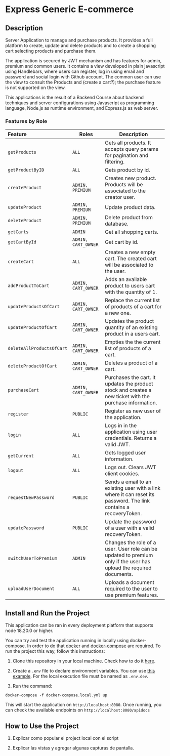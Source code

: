 # Express Generic E-commerce

## Description

Server Application to manage and purchase products. It provides a full platform to create, update and delete products and to create a shopping cart selecting products and purchase them.

The application is secured by JWT mechanism and has features for admin, premium and common users. It contains a view developed in plain javascript using Handlebars, where users can register, log in using email and password and social login with Github account. The common user can use the view to consult the Products and (create a cart?); the purchase feature is not supported on the view.

This applications is the result of a Backend Course about backend techniques and server configurations using Javascript as programming language, Node.js as runtime environment, and Express.js as web server.

### Features by Role

| Feature                   | Roles               | Description                                                                                                         |
|:------------------------- | ------------------- | ------------------------------------------------------------------------------------------------------------------- |
| `getProducts`             | `ALL`               | Gets all products. It accepts query params for pagination and filtering.                                            |
| `getProductByID`          | `ALL`               | Gets product by id.                                                                                                 |
| `createProduct`           | `ADMIN, PREMIUM`    | Creates new product. Products will be associated to the creator user.                                               |
| `updateProduct`           | `ADMIN, PREMIUM`    | Update product data.                                                                                                |
| `deleteProduct`           | `ADMIN, PREMIUM`    | Delete product from database.                                                                                       |
| `getCarts`                | `ADMIN`             | Get all shopping carts.                                                                                             |
| `getCartById`             | `ADMIN, CART_OWNER` | Get cart by id.                                                                                                     |
| `createCart`              | `ALL`               | Creates a new empty cart. The created cart will be associated to the user.                                          |
| `addProductToCart`        | `ADMIN, CART_OWNER` | Adds an available product to users cart with the quantity of 1.                                                     |
| `updateProductsOfCart`    | `ADMIN, CART_OWNER` | Replace the current list of products of a cart for a new one.                                                       |
| `updateProductOfCart`     | `ADMIN, CART_OWNER` | Updates the product quantity of an existing product in a users cart.                                                |
| `deleteAllProductsOfCart` | `ADMIN, CART_OWNER` | Empties the the current list of products of a cart.                                                                 |
| `deleteProductOfCart`     | `ADMIN, CART_OWNER` | Deletes a product of a cart.                                                                                        |
| `purchaseCart`            | `ADMIN, CART_OWNER` | Purchases the cart. It updates the product stock and creates a new ticket with the purchase information.            |
| `register`                | `PUBLIC`            | Register as new user of the application.                                                                            |
| `login`                   | `ALL`               | Logs in in the application using user credentials. Returns a valid JWT.                                             |
| `getCurrent`              | `ALL`               | Gets logged user information.                                                                                       |
| `logout`                  | `ALL`               | Logs out. Clears JWT client cookies.                                                                                |
| `requestNewPassword`      | `PUBLIC`            | Sends a email to an existing user with a link where it can reset its password. The link contains a recoveryToken.   |
| `updatePassword`          | `PUBLIC`            | Update the password of a user with a valid recoveryToken.                                                           |
| `switchUserToPremium`     | `ADMIN`             | Changes the role of a user. User role can be updated to premium only if the user has upload the required documents. |
| `uploadUserDocument`      | `ALL`               | Uploads a document required to the user to use premium features.                                                    |

## Install and Run the Project

This application can be ran in every deployment platform that supports node 18.20.0 or higher.

You can try and test the application running in locally using docker-compose. In order to do that [docker](https://docs.docker.com/get-docker/) and [docker-compose](https://docs.docker.com/compose/install/) are required. To run the project this way, follow this instructions:

1. Clone this repository in your local machine. Check how to do it [here](https://docs.github.com/en/repositories/creating-and-managing-repositories/cloning-a-repository).

2. Create a `.env` file to declare environment variables. You can use [this example](https://github.com/santiagocerrutti/express-generic-e-commerce/blob/main/.env.example). For the local execution file must be named as `.env.dev`. 

3. Run the command:

```
docker-compose -f docker-compose.local.yml up
```

This will start the application on `http://localhost:8080`. Once running, you can check the available endpoints on `http://localhost:8080/apidocs`

## How to Use the Project

1. Explicar como popular el project local con el script

2. Explicar las vistas y agregar algunas capturas de pantalla.
